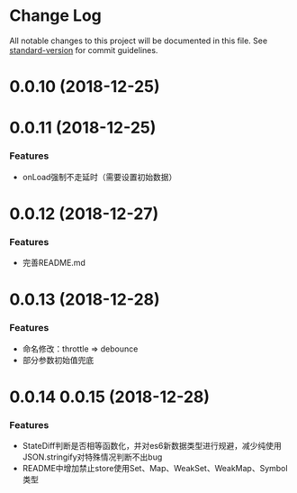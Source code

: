 # Change Log

All notable changes to this project will be documented in this file. See [standard-version](https://github.com/conventional-changelog/standard-version) for commit guidelines.

<a name="0.0.10"></a>
# 0.0.10 (2018-12-25)

<a name="0.0.11"></a>
# 0.0.11 (2018-12-25)

### Features

* onLoad强制不走延时（需要设置初始数据）

<a name="0.0.12"></a>
# 0.0.12 (2018-12-27)

### Features

* 完善README.md

<a name="0.0.13"></a>
# 0.0.13 (2018-12-28)

### Features

* 命名修改：throttle => debounce
* 部分参数初始值兜底

<a name="0.0.15"></a>
# 0.0.14 0.0.15 (2018-12-28)

### Features

* StateDiff判断是否相等函数化，并对es6新数据类型进行规避，减少纯使用JSON.stringify对特殊情况判断不出bug
* README中增加禁止store使用Set、Map、WeakSet、WeakMap、Symbol类型
